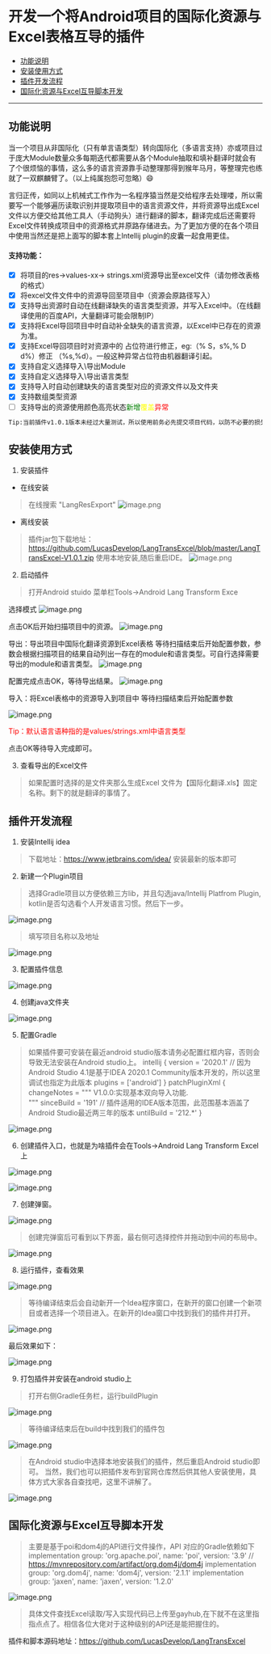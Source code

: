 # 开发一个将Android项目的国际化资源与Excel表格互导的插件

- [功能说明](#功能说明)
- [安装使用方式](#安装使用方式)
- [插件开发流程](#插件开发流程)
- [国际化资源与Excel互导脚本开发](#国际化资源与Excel互导脚本开发)

----

## 功能说明

当一个项目从非国际化（只有单言语类型）转向国际化（多语言支持）亦或项目过于庞大Module数量众多每期迭代都需要从各个Module抽取和填补翻译时就会有了个很烦恼的事情，这么多的语言资源靠手动整理那得到猴年马月，等整理完也练就了一双麒麟臂了。（以上纯属抱怨可忽略）😄

言归正传，如同以上机械式工作作为一名程序猿当然是交给程序去处理喽，所以需要写一个能够遍历读取识别并提取项目中的语言资源文件，并将资源导出成Excel文件以方便交给其他工具人（手动狗头）进行翻译的脚本，翻译完成后还需要将Excel文件转换成项目中的资源格式并原路存储进去。为了更加方便的在各个项目中使用当然还是把上面写的脚本套上Intellij plugin的皮囊一起食用更佳。

#### 支持功能：
- [x] 将项目的res->values-xx-> strings.xml资源导出至excel文件（请勿修改表格的格式）
- [x] 将excel文件文件中的资源导回至项目中（资源会原路径写入）
- [x] 支持导出资源时自动在线翻译缺失的语言类型资源，并写入Excel中。（在线翻译使用的百度API，大量翻译可能会限制IP）
- [x] 支持将Excel导回项目中时自动补全缺失的语言资源，以Excel中已存在的资源为准。
- [x] 支持Excel导回项目时对资源中的 占位符进行修正，eg:（% S，s%,% D d%）修正 （%s,%d）。一般这种异常占位符由机器翻译引起。
- [x] 支持自定义选择导入\导出Module
- [x] 支持自定义选择导入\导出语言类型
- [x] 支持导入时自动创建缺失的语言类型对应的资源文件以及文件夹
- [x] 支持数组类型资源
- [ ] 支持导出的资源使用颜色高亮状态<font color='green'>新增</font><font color='yellow'>覆盖</font><font color='red'>异常</font>

```html
Tip:当前插件v1.0.1版本未经过大量测试，所以使用前务必先提交项目代码，以防不必要的损失。
```

## 安装使用方式

1. 安装插件
- 在线安装
> 在线搜索 "LangResExport"
![image.png](https://upload-images.jianshu.io/upload_images/9625409-afadc5f8887eef8e.png?imageMogr2/auto-orient/strip%7CimageView2/2/w/740)


- 离线安装
> 插件jar包下载地址：https://github.com/LucasDevelop/LangTransExcel/blob/master/LangTransExcel-V1.0.1.zip
使用本地安装,随后重启IDE。
![image.png](https://upload-images.jianshu.io/upload_images/9625409-947c55c6c231d8c9.png?imageMogr2/auto-orient/strip%7CimageView2/2/w/740)


2. 启动插件
> 打开Android stuido 菜单栏Tools->Android Lang Transform Exce

选择模式
![image.png](https://upload-images.jianshu.io/upload_images/9625409-42798583a16a317a.png?imageMogr2/auto-orient/strip%7CimageView2/2/w/1240)

点击OK后开始扫描项目中的资源。
![image.png](https://upload-images.jianshu.io/upload_images/9625409-057181cbabbcacb4.png?imageMogr2/auto-orient/strip%7CimageView2/2/w/1240)

导出：导出项目中国际化翻译资源到Excel表格
等待扫描结束后开始配置参数，参数会根据扫描项目的结果自动列出一存在的module和语言类型。可自行选择需要导出的module和语言类型。
![image.png](https://upload-images.jianshu.io/upload_images/9625409-c872adacfb5efe77.png?imageMogr2/auto-orient/strip%7CimageView2/2/w/1240)


配置完成点击OK，等待导出结果。
![image.png](https://upload-images.jianshu.io/upload_images/9625409-923ae5b3c7cd6663.png?imageMogr2/auto-orient/strip%7CimageView2/2/w/1240)


导入：将Excel表格中的资源导入到项目中
等待扫描结束后开始配置参数

![image.png](https://upload-images.jianshu.io/upload_images/9625409-d22b2f67cecb402d.png?imageMogr2/auto-orient/strip%7CimageView2/2/w/1240)

<font color='red'>Tip：默认语言语种指的是values/strings.xml中语言类型</font>

点击OK等待导入完成即可。


3. 查看导出的Excel文件
> 如果配置时选择的是文件夹那么生成Excel 文件为【国际化翻译.xls】固定名称。剩下的就是翻译的事情了。

## 插件开发流程
1. 安装Intellij idea
> 下载地址：https://www.jetbrains.com/idea/ 安装最新的版本即可

2. 新建一个Plugin项目
> 选择Gradle项目以方便依赖三方lib，并且勾选java/Intellij Platfrom Plugin, kotlin是否勾选看个人开发语言习惯。然后下一步。

![image.png](https://upload-images.jianshu.io/upload_images/9625409-142e9419015afe0e.png?imageMogr2/auto-orient/strip%7CimageView2/2/w/740)

> 填写项目名称以及地址

![image.png](https://upload-images.jianshu.io/upload_images/9625409-1ba1d4cf429dbe93.png?imageMogr2/auto-orient/strip%7CimageView2/2/w/740)

3. 配置插件信息

![image.png](https://upload-images.jianshu.io/upload_images/9625409-74f9da772dbb8cf4.png?imageMogr2/auto-orient/strip%7CimageView2/2/w/740)

4. 创建java文件夹

![image.png](https://upload-images.jianshu.io/upload_images/9625409-5559afb4b7c84f59.png?imageMogr2/auto-orient/strip%7CimageView2/2/w/740)

5. 配置Gradle
> 如果插件要可安装在最近android studio版本请务必配置红框内容，否则会导致无法安装在Android studio上。
intellij {
    version = '2020.1' // 因为Android Studio 4.1是基于IDEA 2020.1 Community版本开发的，所以这里调试也指定为此版本
    plugins = ['android']
}
patchPluginXml {
    changeNotes = """
      V1.0.0:实现基本双向导入功能.<br>
      <em></em>"""
    sinceBuild = '191' // 插件适用的IDEA版本范围，此范围基本涵盖了Android Studio最近两三年的版本
    untilBuild = '212.*'
}

![image.png](https://upload-images.jianshu.io/upload_images/9625409-96447dab795f2bf8.png?imageMogr2/auto-orient/strip%7CimageView2/2/w/740)

6. 创建插件入口，也就是为啥插件会在Tools->Android Lang Transform Excel上

![image.png](https://upload-images.jianshu.io/upload_images/9625409-37355a8ab41cfe7b.png?imageMogr2/auto-orient/strip%7CimageView2/2/w/740)

![image.png](https://upload-images.jianshu.io/upload_images/9625409-69ed97e8a9f69199.png?imageMogr2/auto-orient/strip%7CimageView2/2/w/740)

7. 创建弹窗。

![image.png](https://upload-images.jianshu.io/upload_images/9625409-20db40eae23e0184.png?imageMogr2/auto-orient/strip%7CimageView2/2/w/740)

> 创建完弹窗后可看到以下界面，最右侧可选择控件并拖动到中间的布局中。

![image.png](https://upload-images.jianshu.io/upload_images/9625409-b4ec8601b8bc142c.png?imageMogr2/auto-orient/strip%7CimageView2/2/w/740)

8. 运行插件，查看效果

![image.png](https://upload-images.jianshu.io/upload_images/9625409-7ed8d82e0cf7c4be.png?imageMogr2/auto-orient/strip%7CimageView2/2/w/740)

> 等待编译结束后会自动新开一个Idea程序窗口，在新开的窗口创建一个新项目或者选择一个项目进入。在新开的Idea窗口中找到我们的插件并打开。

![image.png](https://upload-images.jianshu.io/upload_images/9625409-34c3a37b47eff5d5.png?imageMogr2/auto-orient/strip%7CimageView2/2/w/740)

最后效果如下：

![image.png](https://upload-images.jianshu.io/upload_images/9625409-d9a4500dd11e2c58.png?imageMogr2/auto-orient/strip%7CimageView2/2/w/740)

9. 打包插件并安装在android studio上

> 打开右侧Gradle任务栏，运行buildPlugin

![image.png](https://upload-images.jianshu.io/upload_images/9625409-c87de927b7756072.png?imageMogr2/auto-orient/strip%7CimageView2/2/w/740)

> 等待编译结束后在build中找到我们的插件包

![image.png](https://upload-images.jianshu.io/upload_images/9625409-27235a35340f7969.png?imageMogr2/auto-orient/strip%7CimageView2/2/w/740)

> 在Android studio中选择本地安装我们的插件，然后重启Android studio即可。
当然，我们也可以把插件发布到官网仓库然后供其他人安装使用，具体方式大家各自查找吧，这里不讲解了。

![image.png](https://upload-images.jianshu.io/upload_images/9625409-c7623ddb445b7650.png?imageMogr2/auto-orient/strip%7CimageView2/2/w/740)



## 国际化资源与Excel互导脚本开发
> 主要是基于poi和dom4j的API进行文件操作，API 对应的Gradle依赖如下
 implementation group: 'org.apache.poi', name: 'poi', version: '3.9'
    // https://mvnrepository.com/artifact/org.dom4j/dom4j
    implementation group: 'org.dom4j', name: 'dom4j', version: '2.1.1'
    implementation group: 'jaxen', name: 'jaxen', version: '1.2.0'

![image.png](https://upload-images.jianshu.io/upload_images/9625409-01effb4e9edbe068.png?imageMogr2/auto-orient/strip%7CimageView2/2/w/740)

> 具体文件查找Excel读取/写入实现代码已上传至gayhub,在下就不在这里指指点点了。相信各位大佬对于这种级别的API还是能把握住的。

插件和脚本源码地址：https://github.com/LucasDevelop/LangTransExcel
